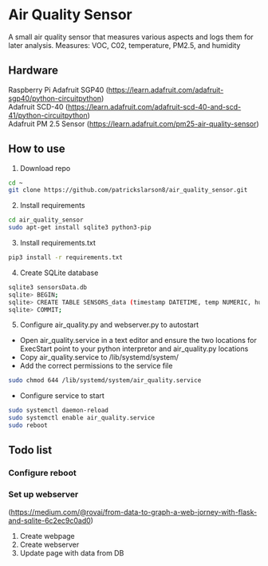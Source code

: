 # Air Quality Sensor

A small air quality sensor that measures various 
aspects and logs them for later analysis.
Measures: VOC, C02, temperature, PM2.5, and humidity

## Hardware

Raspberry Pi
Adafruit SGP40 (https://learn.adafruit.com/adafruit-sgp40/python-circuitpython)  
Adafruit SCD-40 (https://learn.adafruit.com/adafruit-scd-40-and-scd-41/python-circuitpython)  
Adafruit PM 2.5 Sensor (https://learn.adafruit.com/pm25-air-quality-sensor)  

## How to use

1. Download repo

~~~bash
cd ~
git clone https://github.com/patrickslarson8/air_quality_sensor.git
~~~

2. Install requirements

~~~bash
cd air_quality_sensor
sudo apt-get install sqlite3 python3-pip
~~~

3. Install requirements.txt

~~~bash
pip3 install -r requirements.txt
~~~

4. Create SQLite database

~~~bash
sqlite3 sensorsData.db
sqlite> BEGIN;
sqlite> CREATE TABLE SENSORS_data (timestamp DATETIME, temp NUMERIC, humid NUMERIC, carbon NUMERIC, voc NUMERIC, pm10 NUMERIC, pm25 NUMERIC, note TEXT);
sqlite> COMMIT;
~~~

5. Configure air_quality.py and webserver.py to autostart

- Open air_quality.service in a text editor and ensure the two locations for ExecStart point to your python interpretor and air_quality.py locations
- Copy air_quality.service to /lib/systemd/system/
- Add the correct permissions to the service file

~~~bash
sudo chmod 644 /lib/systemd/system/air_quality.service
~~~

- Configure service to start

~~~bash
sudo systemctl daemon-reload
sudo systemctl enable air_quality.service
sudo reboot
~~~

## Todo list

### Configure reboot

### Set up webserver

(https://medium.com/@rovai/from-data-to-graph-a-web-jorney-with-flask-and-sqlite-6c2ec9c0ad0)  
1. Create webpage
2. Create webserver
3. Update page with data from DB
